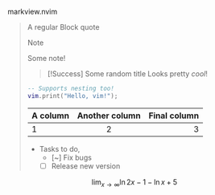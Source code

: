markview.nvim

> A regular Block quote
>
> >[!NOTE]
> > Some note!
>
> >[!Success] Some random title
> > Looks pretty *cool*!
>
> ```lua
> -- Supports nesting too!
> vim.print("Hello, vim!");
> ```
>
>
> | A column | Another column | Final column |
> |:---------|:--------------:|-------------:|
> |1|2|3|
>
>
> + Tasks to do,
>   - [~] Fix bugs
>   - [ ] Release new version

$$
\lim_{x \to \infty} \ln 2x - 1 - \ln x + 5
$$
<!--
    vim:nospell
-->
